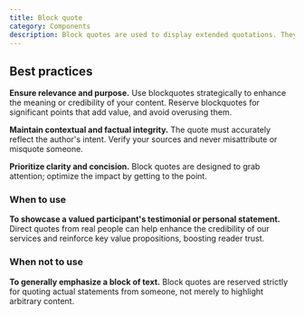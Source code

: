 ```yaml
---
title: Block quote
category: Components
description: Block quotes are used to display extended quotations. They are visually highlighted to draw the reader's attention.
---
```


<!--twig
{% embed "@tc/includes/example.twig" %}
{% block content %}
<figure class="tcds-blockquote">
  <blockquote class="tcds-blockquote__quote">
    <p>
      I’m passionate about providing excellent orthopedic care to kids
      and teens. This means treating the whole child, not just treating
      a problem or injury, and getting to know each child and their
      family to create the best treatment plan.
    </p>
  </blockquote>
  <figcaption class="tcds-blockquote__attribution">
    <img src="https://www.texaschildrens.org/sites/tc/files/styles/person_pic_desktop_webp/public/2024-01/Baldwin_Margaret_2k23-0672_AK9-0076.JPG.webp" alt="">
    <p>
      <span class="tcds-blockquote__title">Margaret A. Baldwin, MD, FAAOS</span>
      <span class="tcds-blockquote__subtitle">Orthopedic Surgeon</span>
    </p>
  </figcaption>
</figure>
{% endblock %}
{% endembed %}
twig-->

## Best practices
**Ensure relevance and purpose.** Use blockquotes strategically to enhance the meaning or credibility of your content. Reserve blockquotes for significant points that add value, and avoid overusing them.

**Maintain contextual and factual integrity.** The quote must accurately reflect the author's intent. Verify your sources and never misattribute or misquote someone.

**Prioritize clarity and concision.** Block quotes are designed to grab attention; optimize the impact by getting to the point.

### When to use
**To showcase a valued participant's testimonial or personal statement.** Direct quotes from real people can help enhance the credibility of our services and reinforce key value propositions, boosting reader trust.

### When not to use
**To generally emphasize a block of text.** Block quotes are reserved strictly for quoting actual statements from someone, not merely to highlight arbitrary content.